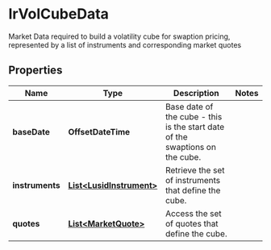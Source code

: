 

# IrVolCubeData

Market Data required to build a volatility cube for swaption pricing,  represented by a list of instruments and corresponding market quotes

## Properties

Name | Type | Description | Notes
------------ | ------------- | ------------- | -------------
**baseDate** | **OffsetDateTime** | Base date of the cube - this is the start date of the swaptions on the cube. | 
**instruments** | [**List&lt;LusidInstrument&gt;**](LusidInstrument.md) | Retrieve the set of instruments that define the cube. | 
**quotes** | [**List&lt;MarketQuote&gt;**](MarketQuote.md) | Access the set of quotes that define the cube. | 



